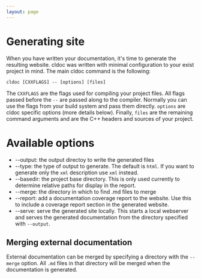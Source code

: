 ```yaml
---
layout: page
---
```


# Generating site
When you have written your documentation, it's time to generate the resulting
website. cldoc was written with minimal configuration to your exist project in
mind. The main cldoc command is the following:

    cldoc [CXXFLAGS] -- [options] [files]

The `CXXFLAGS` are the flags used for compiling your project files. All flags
passed before the `--` are passed along to the compiler. Normally you can use
the flags from your build system and pass them directly. `options` are cldoc
specific options (more details below). Finally, `files` are the remaining
command arguments and are the C++ headers and sources of your project.

# Available options

* --output: the output directoy to write the generated files
* --type: the type of output to generate. The default is `html`. If you want
  to generate only the `xml` description use `xml` instead.
* --basedir: the project base directory. This is only used currently to determine
  relative paths for display in the report.
* --merge: the directory in which to find .md files to merge
* --report: add a documentation coverage report to the website. Use this to
  include a coverage report section in the generated website.
* --serve: serve the generated site locally. This starts a local webserver and
  serves the generated documentation from the directory specified with `--output`.

## Merging external documentation
External documentation can be merged by specifying a directory with the `--merge`
option. All `.md` files in that directory will be merged when the documentation
is generated.
